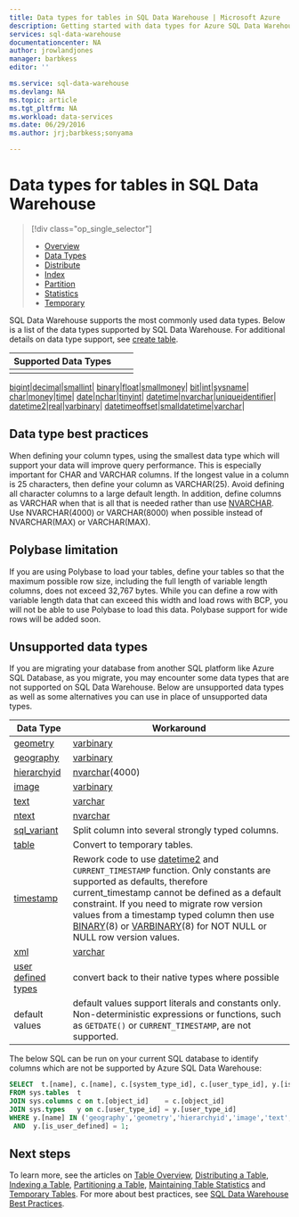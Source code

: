 ```yaml
---
title: Data types for tables in SQL Data Warehouse | Microsoft Azure
description: Getting started with data types for Azure SQL Data Warehouse tables.
services: sql-data-warehouse
documentationcenter: NA
author: jrowlandjones
manager: barbkess
editor: ''

ms.service: sql-data-warehouse
ms.devlang: NA
ms.topic: article
ms.tgt_pltfrm: NA
ms.workload: data-services
ms.date: 06/29/2016
ms.author: jrj;barbkess;sonyama

---
```

# Data types for tables in SQL Data Warehouse
> [!div class="op_single_selector"]
> * [Overview](sql-data-warehouse-tables-overview.md)
> * [Data Types](sql-data-warehouse-tables-data-types.md)
> * [Distribute](sql-data-warehouse-tables-distribute.md)
> * [Index](sql-data-warehouse-tables-index.md)
> * [Partition](sql-data-warehouse-tables-partition.md)
> * [Statistics](sql-data-warehouse-tables-statistics.md)
> * [Temporary](sql-data-warehouse-tables-temporary.md)
> 
> 

SQL Data Warehouse supports the most commonly used data types.  Below is a list of the data types supported by SQL Data Warehouse.  For additional details on data type support, see [create table](https://msdn.microsoft.com/library/mt203953.aspx).

| **Supported Data Types** |  |  |
| --- | --- | --- |
|  | | |

[bigint](https://msdn.microsoft.com/library/ms187745.aspx)|[decimal](https://msdn.microsoft.com/library/ms187746.aspx)|[smallint](https://msdn.microsoft.com/library/ms187745.aspx)|
[binary](https://msdn.microsoft.com/library/ms188362.aspx)|[float](https://msdn.microsoft.com/library/ms173773.aspx)|[smallmoney](https://msdn.microsoft.com/library/ms179882.aspx)|
[bit](https://msdn.microsoft.com/library/ms177603.aspx)|[int](https://msdn.microsoft.com/library/ms187745.aspx)|[sysname](https://msdn.microsoft.com/library/ms186939.aspx)|
[char](https://msdn.microsoft.com/library/ms176089.aspx)|[money](https://msdn.microsoft.com/library/ms179882.aspx)|[time](https://msdn.microsoft.com/library/bb677243.aspx)|
[date](https://msdn.microsoft.com/library/bb630352.aspx)|[nchar](https://msdn.microsoft.com/library/ms186939.aspx)|[tinyint](https://msdn.microsoft.com/library/ms187745.aspx)|
[datetime](https://msdn.microsoft.com/library/ms187819.aspx)|[nvarchar](https://msdn.microsoft.com/library/ms186939.aspx)|[uniqueidentifier](https://msdn.microsoft.com/library/ms187942.aspx)|
[datetime2](https://msdn.microsoft.com/library/bb677335.aspx)|[real](https://msdn.microsoft.com/library/ms173773.aspx)|[varbinary](https://msdn.microsoft.com/library/ms188362.aspx)|
[datetimeoffset](https://msdn.microsoft.com/library/bb630289.aspx)|[smalldatetime](https://msdn.microsoft.com/library/ms182418.aspx)|[varchar](https://msdn.microsoft.com/library/ms186939.aspx)|

## Data type best practices
 When defining your column types, using the smallest data type which will support your data will improve query performance. This is especially important for CHAR and VARCHAR columns. If the longest value in a column is 25 characters, then define your column as VARCHAR(25). Avoid defining all character columns to a large default length. In addition, define columns as VARCHAR when that is all that is needed rather than use [NVARCHAR](https://msdn.microsoft.com/library/ms186939.aspx).  Use NVARCHAR(4000) or VARCHAR(8000) when possible instead of NVARCHAR(MAX) or VARCHAR(MAX).

## Polybase limitation
If you are using Polybase to load your tables, define your tables so that the maximum possible row size, including the full length of variable length columns, does not exceed 32,767 bytes.  While you can define a row with variable length data that can exceed this width and load rows with BCP, you will not be able to use Polybase to load this data.  Polybase support for wide rows will be added soon.

## Unsupported data types
If you are migrating your database from another SQL platform like Azure SQL Database, as you migrate, you may encounter some data types that are not supported on SQL Data Warehouse.  Below are unsupported data types as well as some alternatives you can use in place of unsupported data types.

| Data Type | Workaround |
| --- | --- |
| [geometry](https://msdn.microsoft.com/library/cc280487.aspx) |[varbinary](https://msdn.microsoft.com/library/ms188362.aspx) |
| [geography](https://msdn.microsoft.com/library/cc280766.aspx) |[varbinary](https://msdn.microsoft.com/library/ms188362.aspx) |
| [hierarchyid](https://msdn.microsoft.com/library/bb677290.aspx) |[nvarchar](https://msdn.microsoft.com/library/ms186939.aspx)(4000) |
| [image](https://msdn.microsoft.com/library/ms187993.aspx) |[varbinary](https://msdn.microsoft.com/library/ms188362.aspx) |
| [text](https://msdn.microsoft.com/library/ms187993.aspx) |[varchar](https://msdn.microsoft.com/library/ms186939.aspx) |
| [ntext](https://msdn.microsoft.com/library/ms187993.aspx) |[nvarchar](https://msdn.microsoft.com/library/ms186939.aspx) |
| [sql_variant](https://msdn.microsoft.com/library/ms173829.aspx) |Split column into several strongly typed columns. |
| [table](https://msdn.microsoft.com/library/ms175010.aspx) |Convert to temporary tables. |
| [timestamp](https://msdn.microsoft.com/library/ms182776.aspx) |Rework code to use [datetime2](https://msdn.microsoft.com/library/bb677335.aspx) and `CURRENT_TIMESTAMP` function.  Only constants are supported as defaults, therefore current_timestamp cannot be defined as a default constraint. If you need to migrate row version values from a timestamp typed column then use [BINARY](https://msdn.microsoft.com/library/ms188362.aspx)(8) or [VARBINARY](https://msdn.microsoft.com/library/ms188362.aspx)(8) for NOT NULL or NULL row version values. |
| [xml](https://msdn.microsoft.com/library/ms187339.aspx) |[varchar](https://msdn.microsoft.com/library/ms186939.aspx) |
| [user defined types](https://msdn.microsoft.com/library/ms131694.aspx) |convert back to their native types where possible |
| default values |default values support literals and constants only.  Non-deterministic expressions or functions, such as `GETDATE()` or `CURRENT_TIMESTAMP`, are not supported. |

The below SQL can be run on your current SQL database to identify columns which are not be supported by Azure SQL Data Warehouse:

```sql
SELECT  t.[name], c.[name], c.[system_type_id], c.[user_type_id], y.[is_user_defined], y.[name]
FROM sys.tables  t
JOIN sys.columns c on t.[object_id]    = c.[object_id]
JOIN sys.types   y on c.[user_type_id] = y.[user_type_id]
WHERE y.[name] IN ('geography','geometry','hierarchyid','image','text','ntext','sql_variant','timestamp','xml')
 AND  y.[is_user_defined] = 1;
```

## Next steps
To learn more, see the articles on [Table Overview](sql-data-warehouse-tables-overview.md), [Distributing a Table](sql-data-warehouse-tables-distribute.md), [Indexing a Table](sql-data-warehouse-tables-index.md),  [Partitioning a Table](sql-data-warehouse-tables-partition.md), [Maintaining Table Statistics](sql-data-warehouse-tables-statistics.md) and [Temporary Tables](sql-data-warehouse-tables-temporary.md).  For more about best practices, see [SQL Data Warehouse Best Practices](sql-data-warehouse-best-practices.md).

<!--Image references-->

<!--Article references-->
[Overview]: ./sql-data-warehouse-tables-overview.md
[Data Types]: ./sql-data-warehouse-tables-data-types.md
[Distribute]: ./sql-data-warehouse-tables-distribute.md
[Index]: ./sql-data-warehouse-tables-index.md
[Partition]: ./sql-data-warehouse-tables-partition.md
[Statistics]: ./sql-data-warehouse-tables-statistics.md
[Temporary]: ./sql-data-warehouse-tables-temporary.md
[SQL Data Warehouse Best Practices]: ./sql-data-warehouse-best-practices.md

<!--MSDN references-->

<!--Other Web references-->
[create table]: https://msdn.microsoft.com/library/mt203953.aspx
[bigint]: https://msdn.microsoft.com/library/ms187745.aspx
[binary]: https://msdn.microsoft.com/library/ms188362.aspx
[bit]: https://msdn.microsoft.com/library/ms177603.aspx
[char]: https://msdn.microsoft.com/library/ms176089.aspx
[date]: https://msdn.microsoft.com/library/bb630352.aspx
[datetime]: https://msdn.microsoft.com/library/ms187819.aspx
[datetime2]: https://msdn.microsoft.com/library/bb677335.aspx
[datetimeoffset]: https://msdn.microsoft.com/library/bb630289.aspx
[decimal]: https://msdn.microsoft.com/library/ms187746.aspx
[float]: https://msdn.microsoft.com/library/ms173773.aspx
[geometry]: https://msdn.microsoft.com/library/cc280487.aspx
[geography]: https://msdn.microsoft.com/library/cc280766.aspx
[hierarchyid]: https://msdn.microsoft.com/library/bb677290.aspx
[int]: https://msdn.microsoft.com/library/ms187745.aspx
[money]: https://msdn.microsoft.com/library/ms179882.aspx
[nchar]: https://msdn.microsoft.com/library/ms186939.aspx
[nvarchar]: https://msdn.microsoft.com/library/ms186939.aspx
[ntext,text,image]: https://msdn.microsoft.com/library/ms187993.aspx
[real]: https://msdn.microsoft.com/library/ms173773.aspx
[smalldatetime]: https://msdn.microsoft.com/library/ms182418.aspx
[smallint]: https://msdn.microsoft.com/library/ms187745.aspx
[smallmoney]: https://msdn.microsoft.com/library/ms179882.aspx
[sql_variant]: https://msdn.microsoft.com/library/ms173829.aspx
[sysname]: https://msdn.microsoft.com/library/ms186939.aspx
[table]: https://msdn.microsoft.com/library/ms175010.aspx
[time]: https://msdn.microsoft.com/library/bb677243.aspx
[timestamp]: https://msdn.microsoft.com/library/ms182776.aspx
[tinyint]: https://msdn.microsoft.com/library/ms187745.aspx
[uniqueidentifier]: https://msdn.microsoft.com/library/ms187942.aspx
[varbinary]: https://msdn.microsoft.com/library/ms188362.aspx
[varchar]: https://msdn.microsoft.com/library/ms186939.aspx
[xml]: https://msdn.microsoft.com/library/ms187339.aspx
[user defined types]: https://msdn.microsoft.com/library/ms131694.aspx
